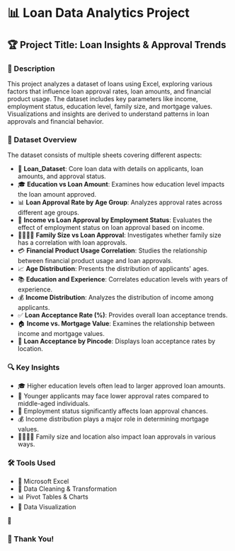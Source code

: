 # 📊 Loan Data Analytics Project

## 🏆 Project Title: Loan Insights & Approval Trends

### 📝 Description
This project analyzes a dataset of loans using Excel, exploring various factors that influence loan approval rates, loan amounts, and financial product usage. The dataset includes key parameters like income, employment status, education level, family size, and mortgage values. Visualizations and insights are derived to understand patterns in loan approvals and financial behavior.

### 📂 Dataset Overview
The dataset consists of multiple sheets covering different aspects:
- 📜 **Loan_Dataset**: Core loan data with details on applicants, loan amounts, and approval status.
- 🎓 **Education vs Loan Amount**: Examines how education level impacts the loan amount approved.
- 📊 **Loan Approval Rate by Age Group**: Analyzes approval rates across different age groups.
- 💼 **Income vs Loan Approval by Employment Status**: Evaluates the effect of employment status on loan approval based on income.
- 👨‍👩‍👧‍👦 **Family Size vs Loan Approval**: Investigates whether family size has a correlation with loan approvals.
- 💳 **Financial Product Usage Correlation**: Studies the relationship between financial product usage and loan approvals.
- 📈 **Age Distribution**: Presents the distribution of applicants' ages.
- 📚 **Education and Experience**: Correlates education levels with years of experience.
- 💰 **Income Distribution**: Analyzes the distribution of income among applicants.
- ✅ **Loan Acceptance Rate (%)**: Provides overall loan acceptance trends.
- 🏠 **Income vs. Mortgage Value**: Examines the relationship between income and mortgage values.
- 📌 **Loan Acceptance by Pincode**: Displays loan acceptance rates by location.

### 🔍 Key Insights
- 🎓 Higher education levels often lead to larger approved loan amounts.
- 👶 Younger applicants may face lower approval rates compared to middle-aged individuals.
- 💼 Employment status significantly affects loan approval chances.
- 💰 Income distribution plays a major role in determining mortgage values.
- 👨‍👩‍👧‍👦 Family size and location also impact loan approvals in various ways.

### 🛠 Tools Used
- 🏢 Microsoft Excel
- 🧹 Data Cleaning & Transformation
- 📊 Pivot Tables & Charts
- 🎨 Data Visualization



### 🙌 Thank You!
